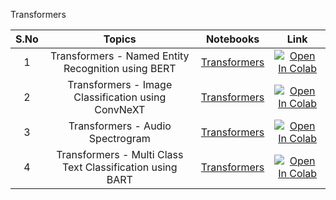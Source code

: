 Transformers

| S.No |                                                       Topics                                                       |                                                                           Notebooks                                                                           |                                                                                                               Link                                                                                                                |
|:----:|:------------------------------------------------------------------------------------------------------------------:|:-------------------------------------------------------------------------------------------------------------------------------------------------------------:|:---------------------------------------------------------------------------------------------------------------------------------------------------------------------------------------------------------------------------------:|
|  1   |                Transformers - Named Entity Recognition using BERT                 | [Transformers]((https://github.com/rbg-research/AI-Training/blob/main/Bootcamps-Workshops/EssentialAI/8.%20Conventional-ML-Algorithms-4.ipynb)) | [![Open In Colab](https://colab.research.google.com/assets/colab-badge.svg)](https://colab.research.google.com/github/JAYAKRISHNAN27122000/AI-Training/blob/main/EssentialAI/Transformers/Custom_Named_Entity_Recognition_with_BERT_only_first_wordpiece.ipynb) |
|  2   |                Transformers - Image Classification using ConvNeXT                 | [Transformers]((https://github.com/rbg-research/AI-Training/blob/main/Bootcamps-Workshops/EssentialAI/8.%20Conventional-ML-Algorithms-4.ipynb)) | [![Open In Colab](https://colab.research.google.com/assets/colab-badge.svg)](https://colab.research.google.com/github/JAYAKRISHNAN27122000/AI-Training/blob/main/EssentialAI/Transformers/Fine_tune_ConvNeXT_for_image_classification.ipynb) |
|  3   |                Transformers - Audio Spectrogram                 | [Transformers]((https://github.com/rbg-research/AI-Training/blob/main/Bootcamps-Workshops/EssentialAI/8.%20Conventional-ML-Algorithms-4.ipynb)) | [![Open In Colab](https://colab.research.google.com/assets/colab-badge.svg)](https://colab.research.google.com/github/JAYAKRISHNAN27122000/AI-Training/blob/main/EssentialAI/Transformers/Inference_with_the_Audio_Spectogram_Transformer_to_classify_audio.ipynb) |
|  4   |                Transformers - Multi Class Text Classification using BART                 | [Transformers]((https://github.com/rbg-research/AI-Training/blob/main/Bootcamps-Workshops/EssentialAI/8.%20Conventional-ML-Algorithms-4.ipynb)) | [![Open In Colab](https://colab.research.google.com/assets/colab-badge.svg)](https://colab.research.google.com/github/JAYAKRISHNAN27122000/AI-Training/blob/main/EssentialAI/Transformers/Multi_Class_Text_Classification_Using_BART.ipynb) |
